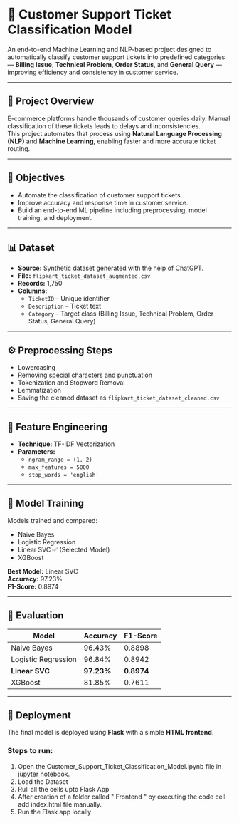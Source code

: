 # 🧠 Customer Support Ticket Classification Model

An end-to-end Machine Learning and NLP-based project designed to automatically classify customer support tickets into predefined categories — **Billing Issue**, **Technical Problem**, **Order Status**, and **General Query** — improving efficiency and consistency in customer service.

---

## 📌 Project Overview

E-commerce platforms handle thousands of customer queries daily. Manual classification of these tickets leads to delays and inconsistencies.  
This project automates that process using **Natural Language Processing (NLP)** and **Machine Learning**, enabling faster and more accurate ticket routing.

---

## 🎯 Objectives

- Automate the classification of customer support tickets.
- Improve accuracy and response time in customer service.
- Build an end-to-end ML pipeline including preprocessing, model training, and deployment.

---

## 📊 Dataset

- **Source:** Synthetic dataset generated with the help of ChatGPT.
- **File:** `flipkart_ticket_dataset_augmented.csv`
- **Records:** 1,750
- **Columns:**
  - `TicketID` – Unique identifier
  - `Description` – Ticket text
  - `Category` – Target class (Billing Issue, Technical Problem, Order Status, General Query)

---

## ⚙️ Preprocessing Steps

- Lowercasing  
- Removing special characters and punctuation  
- Tokenization and Stopword Removal  
- Lemmatization  
- Saving the cleaned dataset as `flipkart_ticket_dataset_cleaned.csv`

---

## 🧩 Feature Engineering

- **Technique:** TF-IDF Vectorization  
- **Parameters:**
  - `ngram_range = (1, 2)`
  - `max_features = 5000`
  - `stop_words = 'english'`

---

## 🤖 Model Training

Models trained and compared:
- Naive Bayes  
- Logistic Regression  
- Linear SVC ✅ (Selected Model)
- XGBoost

**Best Model:** Linear SVC  
**Accuracy:** 97.23%  
**F1-Score:** 0.8974

---

## 🧪 Evaluation

| Model | Accuracy | F1-Score |
|--------|-----------|-----------|
| Naive Bayes | 96.43% | 0.8898 |
| Logistic Regression | 96.84% | 0.8942 |
| **Linear SVC** | **97.23%** | **0.8974** |
| XGBoost | 81.85% | 0.7611 |

---

## 🚀 Deployment

The final model is deployed using **Flask** with a simple **HTML frontend**.

### Steps to run:
1. Open the Customer_Support_Ticket_Classification_Model.ipynb file in jupyter notebook.
2. Load the Dataset
3. Rull all the cells upto Flask App
4. After creation of a folder called " Frontend  " by executing the code cell add index.html file manually.
5. Run the Flask app locally
